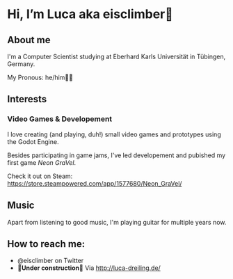 # Hi, I’m Luca aka eisclimber👋

## About me
I'm a Computer Scientist studying at Eberhard Karls Universität in Tübingen, Germany.

My Pronous: he/him🏳️‍🌈


## Interests

### Video Games & Developement
I love creating (and playing, duh!) small video games and prototypes using the Godot Engine.

Besides participating in game jams, I've led developement and pubished my first game *Neon GraVel*.

Check it out on Steam: https://store.steampowered.com/app/1577680/Neon_GraVel/

## Music
Apart from listening to good music, I'm playing guitar for multiple years now.


## How to reach me:
- @eisclimber on Twitter
- 🚧**Under construction**🚧 Via http://luca-dreiling.de/
